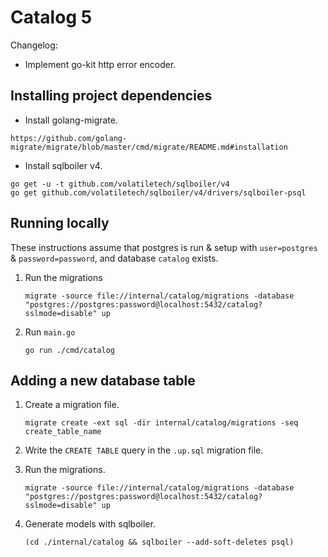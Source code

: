 # Catalog 5

Changelog:

- Implement go-kit http error encoder.

## Installing project dependencies

- Install golang-migrate.

```
https://github.com/golang-migrate/migrate/blob/master/cmd/migrate/README.md#installation
```

- Install sqlboiler v4.

```
go get -u -t github.com/volatiletech/sqlboiler/v4
go get github.com/volatiletech/sqlboiler/v4/drivers/sqlboiler-psql
```

## Running locally

These instructions assume that postgres is run & setup with `user=postgres` & `password=password`, and database `catalog` exists.

1. Run the migrations

   ```
   migrate -source file://internal/catalog/migrations -database "postgres://postgres:password@localhost:5432/catalog?sslmode=disable" up
   ```

1. Run `main.go`

   ```
   go run ./cmd/catalog
   ```

## Adding a new database table

1. Create a migration file.

   ```
   migrate create -ext sql -dir internal/catalog/migrations -seq create_table_name
   ```

1. Write the `CREATE TABLE` query in the `.up.sql` migration file.

1. Run the migrations.

   ```
   migrate -source file://internal/catalog/migrations -database "postgres://postgres:password@localhost:5432/catalog?sslmode=disable" up
   ```

1. Generate models with sqlboiler.

   ```
   (cd ./internal/catalog && sqlboiler --add-soft-deletes psql)
   ```
